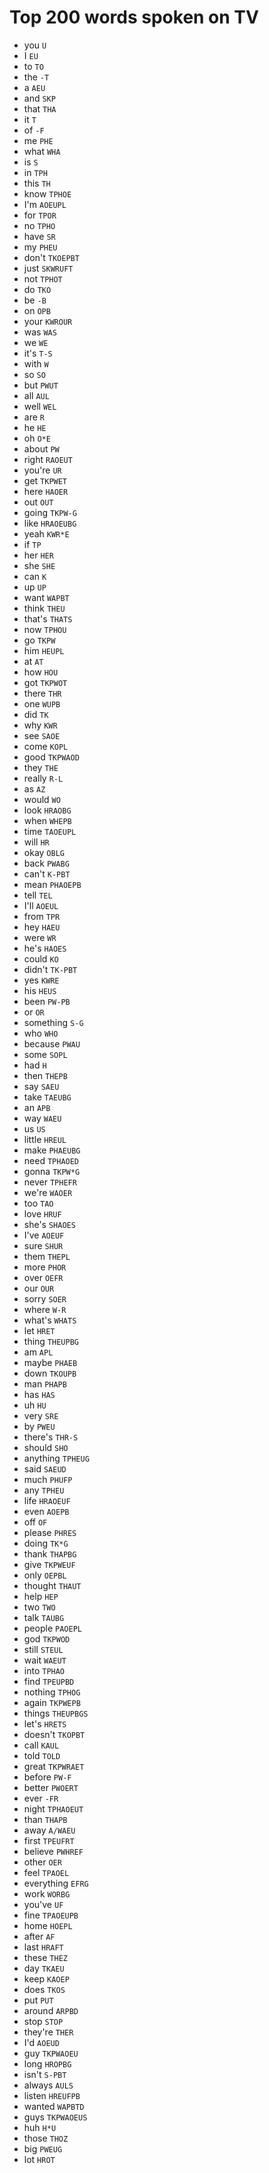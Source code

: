 # Top 200 words spoken on TV

* you `U`
* I `EU`
* to `TO`
* the `-T`
* a `AEU`
* and `SKP`
* that `THA`
* it `T`
* of `-F`
* me `PHE`
* what `WHA`
* is `S`
* in `TPH`
* this `TH`
* know `TPHOE`
* I'm `AOEUPL`
* for `TPOR`
* no `TPHO`
* have `SR`
* my `PHEU`
* don't `TKOEPBT`
* just `SKWRUFT`
* not `TPHOT`
* do `TKO`
* be `-B`
* on `OPB`
* your `KWROUR`
* was `WAS`
* we `WE`
* it's `T-S`
* with `W`
* so `SO`
* but `PWUT`
* all `AUL`
* well `WEL`
* are `R`
* he `HE`
* oh `O*E`
* about `PW`
* right `RAOEUT`
* you're `UR`
* get `TKPWET`
* here `HAOER`
* out `OUT`
* going `TKPW-G`
* like `HRAOEUBG`
* yeah `KWR*E`
* if `TP`
* her `HER`
* she `SHE`
* can `K`
* up `UP`
* want `WAPBT`
* think `THEU`
* that's `THATS`
* now `TPHOU`
* go `TKPW`
* him `HEUPL`
* at `AT`
* how `HOU`
* got `TKPWOT`
* there `THR`
* one `WUPB`
* did `TK`
* why `KWR`
* see `SAOE`
* come `KOPL`
* good `TKPWAOD`
* they `THE`
* really `R-L`
* as `AZ`
* would `WO`
* look `HRAOBG`
* when `WHEPB`
* time `TAOEUPL`
* will `HR`
* okay `OBLG`
* back `PWABG`
* can't `K-PBT`
* mean `PHAOEPB`
* tell `TEL`
* I'll `AOEUL`
* from `TPR`
* hey `HAEU`
* were `WR`
* he's `HAOES`
* could `KO`
* didn't `TK-PBT`
* yes `KWRE`
* his `HEUS`
* been `PW-PB`
* or `OR`
* something `S-G`
* who `WHO`
* because `PWAU`
* some `SOPL`
* had `H`
* then `THEPB`
* say `SAEU`
* take `TAEUBG`
* an `APB`
* way `WAEU`
* us `US`
* little `HREUL`
* make `PHAEUBG`
* need `TPHAOED`
* gonna `TKPW*G`
* never `TPHEFR`
* we're `WAOER`
* too `TAO`
* love `HRUF`
* she's `SHAOES`
* I've `AOEUF`
* sure `SHUR`
* them `THEPL`
* more `PHOR`
* over `OEFR`
* our `OUR`
* sorry `SOER`
* where `W-R`
* what's `WHATS`
* let `HRET`
* thing `THEUPBG`
* am `APL`
* maybe `PHAEB`
* down `TKOUPB`
* man `PHAPB`
* has `HAS`
* uh `HU`
* very `SRE`
* by `PWEU`
* there's `THR-S`
* should `SHO`
* anything `TPHEUG`
* said `SAEUD`
* much `PHUFP`
* any `TPHEU`
* life `HRAOEUF`
* even `AOEPB`
* off `OF`
* please `PHRES`
* doing `TK*G`
* thank `THAPBG`
* give `TKPWEUF`
* only `OEPBL`
* thought `THAUT`
* help `HEP`
* two `TWO`
* talk `TAUBG`
* people `PAOEPL`
* god `TKPWOD`
* still `STEUL`
* wait `WAEUT`
* into `TPHAO`
* find `TPEUPBD`
* nothing `TPHOG`
* again `TKPWEPB`
* things `THEUPBGS`
* let's `HRETS`
* doesn't `TKOPBT`
* call `KAUL`
* told `TOLD`
* great `TKPWRAET`
* before `PW-F`
* better `PWOERT`
* ever `-FR`
* night `TPHAOEUT`
* than `THAPB`
* away `A/WAEU`
* first `TPEUFRT`
* believe `PWHREF`
* other `OER`
* feel `TPAOEL`
* everything `EFRG`
* work `WORBG`
* you've `UF`
* fine `TPAOEUPB`
* home `HOEPL`
* after `AF`
* last `HRAFT`
* these `THEZ`
* day `TKAEU`
* keep `KAOEP`
* does `TKOS`
* put `PUT`
* around `ARPBD`
* stop `STOP`
* they're `THER`
* I'd `AOEUD`
* guy `TKPWAOEU`
* long `HROPBG`
* isn't `S-PBT`
* always `AULS`
* listen `HREUFPB`
* wanted `WAPBTD`
* guys `TKPWAOEUS`
* huh `H*U`
* those `THOZ`
* big `PWEUG`
* lot `HROT`
